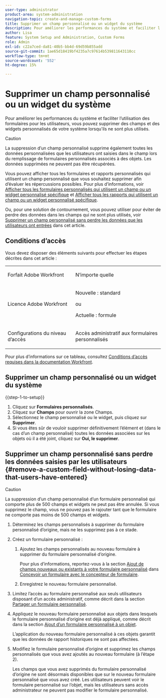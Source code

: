 ```yaml
---
user-type: administrator
product-area: system-administration
navigation-topic: create-and-manage-custom-forms
title: Supprimer un champ personnalisé ou un widget du système
description: Pour améliorer les performances du système et faciliter l’utilisation des formulaires pour les utilisateurs, vous pouvez supprimer des champs et des widgets personnalisés de votre système lorsqu’ils ne sont plus utilisés.
author: Lisa
feature: System Setup and Administration, Custom Forms
role: Admin
exl-id: c22a7ced-da81-40b5-bb4d-69d59b855add
source-git-commit: 1ae65d18419bf4235a7c97614b539811643110cc
workflow-type: tm+mt
source-wordcount: '552'
ht-degree: 15%

---
```


# Supprimer un champ personnalisé ou un widget du système

Pour améliorer les performances du système et faciliter l’utilisation des formulaires pour les utilisateurs, vous pouvez supprimer des champs et des widgets personnalisés de votre système lorsqu’ils ne sont plus utilisés.

>[!CAUTION]
>
>La suppression d’un champ personnalisé supprime également toutes les données personnalisées que les utilisateurs ont saisies dans le champ lors du remplissage de formulaires personnalisés associés à des objets. Les données supprimées ne peuvent pas être récupérées.
>
>Vous pouvez afficher tous les formulaires et rapports personnalisés qui utilisent un champ personnalisé que vous souhaitez supprimer afin d’évaluer les répercussions possibles. Pour plus d’informations, voir [Afficher tous les formulaires personnalisés qui utilisent un champ ou un widget personnalisé spécifique](../../../administration-and-setup/customize-workfront/create-manage-custom-forms/view-all-custom-forms-that-use-a-particular-custom-field.md) et [Afficher tous les rapports qui utilisent un champ ou un widget personnalisé spécifique](../../../administration-and-setup/customize-workfront/create-manage-custom-forms/view-all-reports-that-use-a-particular-custom-field.md).
>
>Ou, pour une solution de contournement, vous pouvez utiliser pour éviter de perdre des données dans les champs qui ne sont plus utilisés, voir [Supprimer un champ personnalisé sans perdre les données que les utilisateurs ont entrées](#remove-a-custom-field-without-losing-data-that-users-have-entered) dans cet article.

## Conditions d’accès

Vous devez disposer des éléments suivants pour effectuer les étapes décrites dans cet article :

<table style="table-layout:auto"> 
 <col> 
 <col> 
 <tbody> 
  <tr data-mc-conditions=""> 
   <td role="rowheader"> <p>Forfait Adobe Workfront</p> </td> 
   <td>N’importe quelle</td> 
  </tr> 
  <tr> 
   <td role="rowheader">Licence Adobe Workfront</td> 
   <td>
   <p>Nouvelle : standard</p>
   <p>ou</p>
   <p>Actuelle : formule</p></td>
  </tr> 
  <tr data-mc-conditions=""> 
   <td role="rowheader">Configurations du niveau d’accès</td> 
   <td> <p>Accès administratif aux formulaires personnalisés</p> </td> 
  </tr> 
 </tbody> 
</table>

Pour plus d’informations sur ce tableau, consultez [Conditions d’accès requises dans la documentation Workfront](/help/quicksilver/administration-and-setup/add-users/access-levels-and-object-permissions/access-level-requirements-in-documentation.md).

## Supprimer un champ personnalisé ou un widget du système

{{step-1-to-setup}}

1. Cliquez sur **Formulaires personnalisés**.
1. Cliquez sur **Champs** pour ouvrir la zone Champs.
1. Sélectionnez le champ personnalisé ou le widget, puis cliquez sur **Supprimer**.
1. Si vous êtes sûr de vouloir supprimer définitivement l’élément et (dans le cas d’un champ personnalisé) toutes les données associées sur les objets où il a été joint, cliquez sur **Oui, le supprimer**.

## Supprimer un champ personnalisé sans perdre les données saisies par les utilisateurs {#remove-a-custom-field-without-losing-data-that-users-have-entered}

>[!CAUTION]
>
>La suppression d’un champ personnalisé d’un formulaire personnalisé qui comporte plus de 500 champs et widgets ne peut pas être annulée. Si vous supprimez le champ, vous ne pouvez pas le rajouter tant que le formulaire ne comporte pas moins de 500 champs et widgets.

1. Déterminez les champs personnalisés à supprimer du formulaire personnalisé d’origine, mais ne les supprimez pas à ce stade.
1. Créez un formulaire personnalisé :

   1. Ajoutez les champs personnalisés au nouveau formulaire à supprimer du formulaire personnalisé d’origine.

      Pour plus d’informations, reportez-vous à la section [Ajout de champs nouveaux ou existants à votre formulaire personnalisé](/help/quicksilver/administration-and-setup/customize-workfront/create-manage-custom-forms/form-designer/design-a-form/design-a-form.md#add-new-or-existing-fields-to-your-custom-form) dans [Concevoir un formulaire avec le concepteur de formulaire](/help/quicksilver/administration-and-setup/customize-workfront/create-manage-custom-forms/form-designer/design-a-form/design-a-form.md).

   1. Enregistrez le nouveau formulaire personnalisé.

1. Limitez l’accès au formulaire personnalisé aux seuls utilisateurs disposant d’un accès administratif, comme décrit dans la section [Partager un formulaire personnalisé](../../../administration-and-setup/customize-workfront/create-manage-custom-forms/share-access-to-a-custom-form.md).
1. Appliquez le nouveau formulaire personnalisé aux objets dans lesquels le formulaire personnalisé d’origine est déjà appliqué, comme décrit dans la section [Ajout d’un formulaire personnalisé à un objet](../../../workfront-basics/work-with-custom-forms/add-a-custom-form-to-an-object.md).

   L’application du nouveau formulaire personnalisé à ces objets garantit que les données de rapport historiques ne sont pas affectées.

1. Modifiez le formulaire personnalisé d’origine et supprimez les champs personnalisés que vous avez ajoutés au nouveau formulaire (à l’étape 2).

   Les champs que vous avez supprimés du formulaire personnalisé d’origine ne sont désormais disponibles que sur le nouveau formulaire personnalisé que vous avez créé. Les utilisateurs peuvent voir le formulaire personnalisé sur l’objet, mais les utilisateurs sans accès administrateur ne peuvent pas modifier le formulaire personnalisé.
